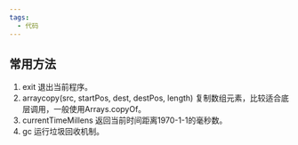 ```yaml
---
tags:
  - 代码
---
```

## 常用方法

1. exit 退出当前程序。
2. arraycopy(src, startPos, dest, destPos, length) 复制数组元素，比较适合底层调用，一般使用Arrays.copyOf。
3. currentTimeMillens 返回当前时间距离1970-1-1的毫秒数。
4. gc 运行垃圾回收机制。